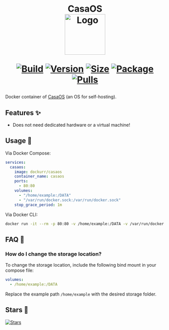 <h1 align="center">CasaOS<br />
<div align="center">
<a href="https://github.com/dockur/casaos"><img src="https://raw.githubusercontent.com/dockur/casaos/master/.github/logo.png" title="Logo" style="max-width:100%;" width="128" /></a>
</div>
<div align="center">

[![Build]][build_url]
[![Version]][tag_url]
[![Size]][tag_url]
[![Package]][pkg_url]
[![Pulls]][hub_url]

</div></h1>

Docker container of [CasaOS](https://casaos.zimaspace.com/) (an OS for self-hosting).

## Features ✨

* Does not need dedicated hardware or a virtual machine!

## Usage  🐳

Via Docker Compose:

```yaml
services:
  casaos:
    image: dockurr/casaos
    container_name: casaos
    ports:
      - 80:80
    volumes:
      - "/home/example:/DATA"
      - "/var/run/docker.sock:/var/run/docker.sock"
    stop_grace_period: 1m
```

Via Docker CLI:

```bash
docker run -it --rm -p 80:80 -v /home/example:/DATA -v /var/run/docker.sock:/var/run/docker.sock --stop-timeout 60 dockurr/casaos
```

## FAQ 💬

### How do I change the storage location?

  To change the storage location, include the following bind mount in your compose file:

  ```yaml
  volumes:
    - /home/example:/DATA
  ```

  Replace the example path `/home/example` with the desired storage folder.

## Stars 🌟
[![Stars](https://starchart.cc/dockur/casaos.svg?variant=adaptive)](https://starchart.cc/dockur/casaos)

[build_url]: https://github.com/dockur/casaos/
[hub_url]: https://hub.docker.com/r/dockurr/casaos
[tag_url]: https://hub.docker.com/r/dockurr/casaos/tags
[pkg_url]: https://github.com/dockur/casaos/pkgs/container/casaos

[Build]: https://github.com/dockur/casaos/actions/workflows/build.yml/badge.svg
[Size]: https://img.shields.io/docker/image-size/dockurr/casaos/latest?color=066da5&label=size
[Pulls]: https://img.shields.io/docker/pulls/dockurr/casaos.svg?style=flat&label=pulls&logo=docker
[Version]: https://img.shields.io/docker/v/dockurr/casaos/latest?arch=amd64&sort=semver&color=066da5
[Package]:https://img.shields.io/badge/dynamic/json?url=https%3A%2F%2Fipitio.github.io%2Fbackage%2Fdockur%2Fcasaos%2Fcasaos.json&query=%24.downloads&logo=github&style=flat&color=066da5&label=pulls

